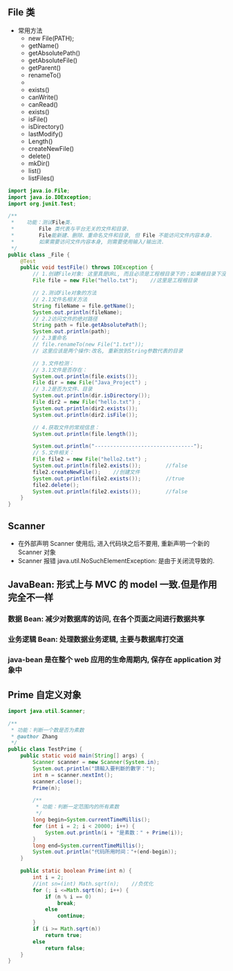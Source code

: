 ## File 类

- 常用方法
  - new File(PATH);
  - getName()
  - getAbsolutePath()
  - getAbsoluteFile()
  - getParent()
  - renameTo()
  -
  - exists()
  - canWrite()
  - canRead()
  - exists()
  - isFile()
  - isDirectory()
  - lastModify()
  - Length()
  - createNewFile()
  - delete()
  - mkDir()
  - list()
  - listFiles()

```java
import java.io.File;
import java.io.IOException;
import org.junit.Test;

/**
 *    功能：测试File类.
 *        File 类代表与平台无关的文件和目录.
 *        File能新建、删除、重命名文件和目录, 但 File 不能访问文件内容本身.
 *        如果需要访问文件内容本身, 则需要使用输入/输出流.
 */
public class _File {
    @Test
    public void testFile() throws IOException {
        // 1.创建File对象: 这里真是URL, 而且必须是工程根目录下的；如果根目录下没有这个文件的话, 则一些操作无效2.1 2.2有效
        File file = new File("hello.txt");    //这里是工程根目录

        // 2.测试File对象的方法
        // 2.1文件名相关方法
        String fileName = file.getName();
        System.out.println(fileName);
        // 2.2访问文件的绝对路径
        String path = file.getAbsolutePath();
        System.out.println(path);
        // 2.3重命名
        // file.renameTo(new File("1.txt"));
        // 这里应该是两个操作:改名, 重新放到String参数代表的目录

        // 3.文件检测：
        // 3.1文件是否存在：
        System.out.println(file.exists());
        File dir = new File("Java_Project") ;
        // 3.2是否为文件、目录
        System.out.println(dir.isDirectory());
        File dir2 = new File("hello.txt") ;
        System.out.println(dir2.exists());
        System.out.println(dir2.isFile());

        // 4.获取文件的常规信息：
        System.out.println(file.length());

        System.out.println("--------------------------------");
        // 5.文件相关：
        File file2 = new File("hello2.txt") ;
        System.out.println(file2.exists());        //false
        file2.createNewFile();    //创建文件
        System.out.println(file2.exists());        //true
        file2.delete();
        System.out.println(file2.exists());        //false
    }
}
```

## Scanner

- 在外部声明 Scanner 使用后, 进入代码块之后不要用, 重新声明一个新的 Scanner 对象
- Scanner 报错 java.util.NoSuchElementException: 是由于关闭流导致的.

## JavaBean: 形式上与 MVC 的 model 一致.但是作用完全不一样

### 数据 Bean: 减少对数据库的访问, 在各个页面之间进行数据共享

### 业务逻辑 Bean: 处理数据业务逻辑, 主要与数据库打交道

### java-bean 是在整个 web 应用的生命周期内, 保存在 application 对象中

## Prime 自定义对象

```java
import java.util.Scanner;

/**
 * 功能：判断一个数是否为素数
 * @author Zhang
 */
public class TestPrime {
    public static void main(String[] args) {
        Scanner scanner = new Scanner(System.in);
        System.out.println("請輸入要判斷的數字：");
        int n = scanner.nextInt();
        scanner.close();
        Prime(n);

        /**
         * 功能：判断一定范围内的所有素数
         */
        long begin=System.currentTimeMillis();
        for (int i = 2; i < 20000; i++) {
            System.out.println(i + "是素数：" + Prime(i));
        }
        long end=System.currentTimeMillis();
        System.out.println("代码所用时间："+(end-begin));
    }

    public static boolean Prime(int n) {
        int i = 2;
        //int sn=(int) Math.sqrt(n);    //负优化
        for (; i <=Math.sqrt(n); i++) {
            if (n % i == 0)
                break;
            else
                continue;
        }
        if (i >= Math.sqrt(n))
            return true;
        else
            return false;
    }
}
```
